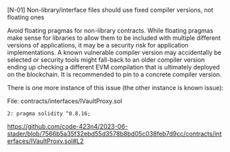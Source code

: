 [N-01] Non-library/interface files should use fixed compiler versions, not floating ones

Avoid floating pragmas for non-library contracts. While floating pragmas make sense for libraries to allow them to be included with multiple different versions of applications, it may be a security risk for application implementations. A known vulnerable compiler version may accidentally be selected or security tools might fall-back to an older compiler version ending up checking a different EVM compilation that is ultimately deployed on the blockchain. It is recommended to pin to a concrete compiler version.

There is one more instance of this issue (the other instance is known issue):

File: contracts/interfaces/IVaultProxy.sol

    2: pragma solidity ^0.8.16;

https://github.com/code-423n4/2023-06-stader/blob/7566b5a35f32ebd55d3578b8bd05c038feb7d9cc/contracts/interfaces/IVaultProxy.sol#L2